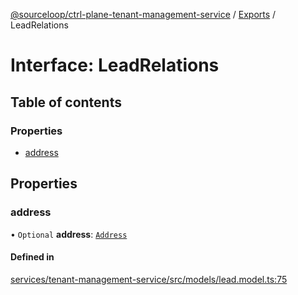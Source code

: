 [@sourceloop/ctrl-plane-tenant-management-service](../README.md) / [Exports](../modules.md) / LeadRelations

# Interface: LeadRelations

## Table of contents

### Properties

- [address](LeadRelations.md#address)

## Properties

### address

• `Optional` **address**: [`Address`](../classes/Address.md)

#### Defined in

[services/tenant-management-service/src/models/lead.model.ts:75](https://github.com/sourcefuse/arc-saas/blob/c6084d0/services/tenant-management-service/src/models/lead.model.ts#L75)
